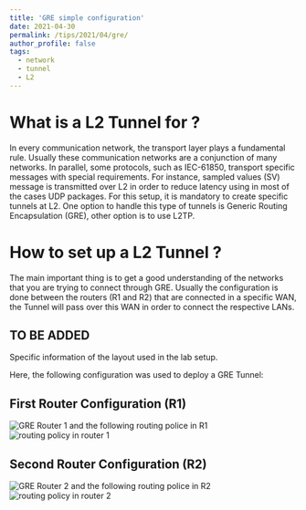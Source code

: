 ```yaml
---
title: 'GRE simple configuration'
date: 2021-04-30
permalink: /tips/2021/04/gre/
author_profile: false
tags:
  - network
  - tunnel
  - L2
---
```


What is a L2 Tunnel for ?
======
In every communication network, the transport layer plays a fundamental rule. Usually these communication networks are a conjunction of many networks. In parallel, some protocols, such as IEC-61850, transport specific messages with special requirements. For instance, sampled values (SV) message is transmitted over L2 in order to reduce latency using in most of the cases UDP packages. For this setup, it is mandatory to create specific tunnels at L2. One option to handle this type of tunnels is Generic Routing Encapsulation (GRE), other option is to use L2TP.


How to set up a L2 Tunnel ?
======

The main important thing is to get a good understanding of the networks that you are trying to connect through GRE. Usually the configuration is done between the routers (R1 and R2) that are connected in a specific WAN, the Tunnel will pass over this WAN in order to connect the respective LANs.

TO BE ADDED
------

Specific information of the layout used in the lab setup.

Here, the following configuration was used to deploy a GRE Tunnel:

First Router Configuration (R1)
------
![GRE Router 1](http://aikonbrasil.github.io/web/images/gre_1.png)
and the following routing police in R1
![routing policy in router 1](http://aikonbrasil.github.io/web/images/ssh_gre_1.PNG)

Second Router Configuration (R2)
------
![GRE Router 2](http://aikonbrasil.github.io/web/images/gre_2.PNG)
and the following routing police in R2
![routing policy in router 2](http://aikonbrasil.github.io/web/images/ssh_gre_2.PNG)

